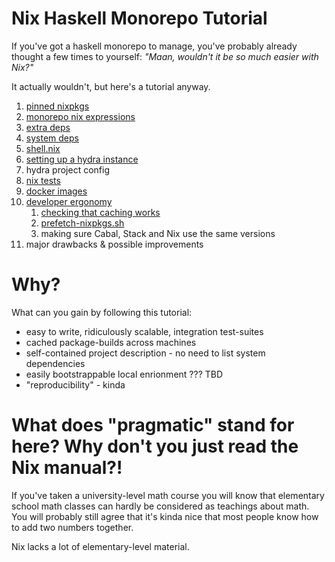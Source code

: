 
# Nix Haskell Monorepo Tutorial

If you've got a haskell monorepo to manage, you've probably already thought a few times to yourself: *"Maan, wouldn't it be so much easier with Nix?"*

It actually wouldn't, but here's a tutorial anyway.

1. [pinned nixpkgs](./pinned-nixpkgs)
2. [monorepo nix expressions](./monorepo-nix-expressions)
3. [extra deps](./extra-deps)
4. [system deps](./system-deps)
5. [shell.nix](./shell.nix)
6. [setting up a hydra instance](./setting-up-a-hydra-instance)
7. hydra project config
8. [nix tests](./nix-tests)
9. [docker images](./docker)
10. [developer ergonomy](./developer-ergonomy)
    1. [checking that caching works](./developer-ergonomy/checking-that-caching-works)
    2. [prefetch-nixpkgs.sh](./developer-ergonomy/prefetch-nixpkgs.sh)
    3. making sure Cabal, Stack and Nix use the same versions
11. major drawbacks & possible improvements

# Why?

What can you gain by following this tutorial:

- easy to write, ridiculously scalable, integration test-suites
- cached package-builds across machines
- self-contained project description - no need to list system dependencies
- easily bootstrappable local enrionment ??? TBD
- "reproducibility" - kinda

# What does "pragmatic" stand for here? Why don't you just read the Nix manual?!

If you've taken a university-level math course you will know that
elementary school math classes can hardly be considered as teachings about math.
You will probably still agree that it's kinda nice that most people
know how to add two numbers together.

Nix lacks a lot of elementary-level material.

